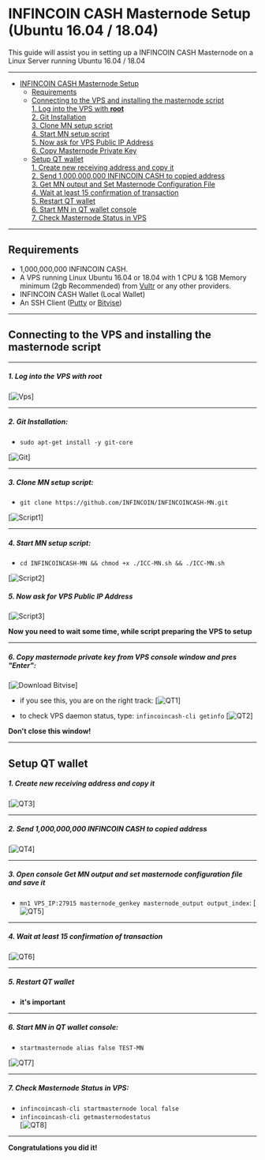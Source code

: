 # INFINCOIN CASH Masternode Setup (Ubuntu 16.04 / 18.04)
This guide will assist you in setting up a INFINCOIN CASH Masternode on a Linux Server running Ubuntu 16.04 / 18.04


***
- [INFINCOIN CASH Masternode Setup](#infincoin-cash-masternode-setup)  
  	* [Requirements](#requirements) 
  * [Connecting to the VPS and installing the masternode script](#Connecting-to-the-VPS-and-installing-the-masternode-script)  
         [1. Log into the VPS with **root**](#1-log-into-the-vps-with-root)  
         [2. Git Installation](#2-git-installation)  
         [3. Clone MN setup script](#3-clone-mn-setup-script)  
         [4. Start MN setup script](#4-start-mn-setup-script)  
         [5. Now ask for VPS Public IP Address](#5-now-ask-for-vps-public-ip-address)  
         [6. Copy Masternode Private Key](#6-copy-masternode-private-key-from-vps-console-window-and-pres-enter)
  * [Setup QT wallet](#setup-qt-wallet)  
         [1. Create new receiving address and copy it](#1-create-new-receiving-address-and-copy-it)  
	 [2. Send 1,000,000,000 INFINCOIN CASH to copied address](#2-send-1000000000-infincoin-cash-to-copied-address)  
	 [3. Get MN output and Set Masternode Configuration File](#3-open-console-get-mn-output-and-set-masternode-configuration-file-and-save-it)  
	 [4. Wait at least 15 confirmation of transaction](#4-wait-at-least-15-confirmation-of-transaction)  
         [5. Restart QT wallet](#5-restart-qt-wallet)  
         [6. Start MN in QT wallet console](#6-start-mn-in-qt-wallet-console)  
	 [7. Check Masternode Status in VPS](#7-check-masternode-status-in-vps)  

***
## Requirements
- 1,000,000,000 INFINCOIN CASH.
- A VPS running Linux Ubuntu 16.04 or 18.04 with 1 CPU & 1GB Memory minimum (2gb Recommended) from [Vultr](https://www.vultr.com/?ref=8622028) or any other providers.
- INFINCOIN CASH Wallet (Local Wallet)
- An SSH Client (<a href="https://www.putty.org/" target="_blank">Putty</a> or <a href="https://dl.bitvise.com/BvSshClient-Inst.exe" target="_blank">Bitvise</a>)

***
## Connecting to the VPS and installing the masternode script
***
##### 1. Log into the VPS with **root**  
[![Vps](https://raw.githubusercontent.com/INFINCOIN/INFINCOINCASH-MN/master/assets/1.png)]
***
##### 2. Git Installation:  
- ```sudo apt-get install -y git-core```  

[![Git](https://raw.githubusercontent.com/INFINCOIN/INFINCOINCASH-MN/master/assets/2.png)]
***
##### 3. Clone MN setup script: 
- ```git clone https://github.com/INFINCOIN/INFINCOINCASH-MN.git```  

[![Script1](https://raw.githubusercontent.com/INFINCOIN/INFINCOINCASH-MN/master/assets/3.png)] 
***
##### 4. Start MN setup script: 
- ```cd INFINCOINCASH-MN && chmod +x ./ICC-MN.sh && ./ICC-MN.sh```  
   
[![Script2](https://raw.githubusercontent.com/INFINCOIN/INFINCOINCASH-MN/master/assets/4.png)]  

##### 5. Now ask for VPS Public IP Address
[![Script3](https://raw.githubusercontent.com/INFINCOIN/INFINCOINCASH-MN/master/assets/5.png)]

**Now you need to wait some time, while script preparing the VPS to setup**  
***
##### 6. Copy masternode private key from VPS console window and pres "Enter":
[![Download Bitvise](https://raw.githubusercontent.com/INFINCOIN/INFINCOINCASH-MN/master/assets/6.png)] 

- if you see this, you are on the right track:
[![QT1](https://raw.githubusercontent.com/INFINCOIN/INFINCOINCASH-MN/master/assets/7.png)]

- to check VPS daemon status, type: ```infincoincash-cli getinfo```
[![QT2](https://raw.githubusercontent.com/INFINCOIN/INFINCOINCASH-MN/master/assets/8.png)]

**Don't close this window!** 
***		

## Setup QT wallet
##### 1. Create new receiving address and copy it
[![QT3](https://raw.githubusercontent.com/INFINCOIN/INFINCOINCASH-MN/master/assets/9.png)] 

***
##### 2. Send 1,000,000,000 INFINCOIN CASH to copied address
[![QT4](https://raw.githubusercontent.com/INFINCOIN/INFINCOINCASH-MN/master/assets/10.png)]
***
##### 3. Open console Get MN output and set masternode configuration file and save it
- ```mn1 VPS_IP:27915 masternode_genkey masternode_output output_index```:
[![QT5](https://raw.githubusercontent.com/INFINCOIN/INFINCOINCASH-MN/master/assets/11.png)]
***
##### 4. Wait at least 15 confirmation of transaction
[![QT6](https://raw.githubusercontent.com/INFINCOIN/INFINCOINCASH-MN/master/assets/12.png)]
***
##### 5. Restart QT wallet  
- **it's important**
***
##### 6. Start MN in QT wallet console:
- ```startmasternode alias false TEST-MN```

[![QT7](https://raw.githubusercontent.com/INFINCOIN/INFINCOINCASH-MN/master/assets/13.png)]
***
##### 7. Check Masternode Status in VPS:
- ```infincoincash-cli startmasternode local false``` 
- ```infincoincash-cli getmasternodestatus```  
[![QT8](https://raw.githubusercontent.com/INFINCOIN/INFINCOINCASH-MN/master/assets/14.png)]  
***
**Сongratulations you did it!**